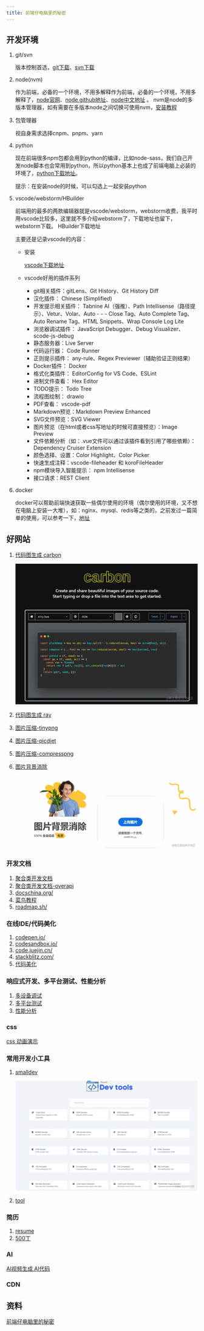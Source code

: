 ```yaml
---
title: 前端仔电脑里的秘密
---
```

## 开发环境
1. git/svn

    版本控制首选，[git下载](https://git-scm.com/)、[svn下载](https://tortoisesvn.net/)
2. node(nvm)

    作为前端，必备的一个环境，不用多解释作为前端，必备的一个环境，不用多解释了，[node官网](https://nodejs.org/en/)、[node github地址](https://github.com/nodejs/node)、[node中文地址](http://nodejs.p2hp.com/) 。 nvm是node的多版本管理器，如有需要在多版本node之间切换可使用nvm，[安装教程](https://juejin.cn/post/7002016966189776909#heading-5)
3. 包管理器

    视自身需求选择cnpm、pnpm、yarn

4. python

    现在前端很多npm包都会用到python的编译，比如node-sass，我们自己开发node脚本也会常用到python，所以python基本上也成了前端电脑上必装的环境了，[python下载地址](https://www.python.org/)。

    提示：在安装node的时候，可以勾选上一起安装python
5. vscode/webstorm/HBuilder

    前端用的最多的两款编辑器就是vscode/webstorm，webstorm收费，我平时用vscode比较多，这里就不多介绍webstorm了，下载地址也留下，webstorm下载。 HBuilder下载地址

    主要还是记录vscode的内容：
    - 安装

        [vscode下载地址](https://code.visualstudio.com/)

    - vscode好用的插件系列

        - git相关插件：gitLens、Git History、Git History Diff
        - 汉化插件： Chinese (Simplified)
        - 开发提示相关插件： Tabnine AI（强推）、Path Intellisense（路径提示）、Vetur、Volar、Auto - - - Close Tag、Auto Complete Tag、Auto Rename Tag、HTML Snippets、Wrap Console Log Lite
        - 浏览器调试插件： JavaScript Debugger、Debug Visualizer、scode-js-debug
        - 静态服务器：Live Server
        - 代码运行器： Code Runner
        - 正则提示插件： any-rule、Regex Previewer（辅助验证正则结果）
        - Docker插件： Docker
        - 格式化类插件： EditorConfig for VS Code、ESLint
        - 进制文件查看： Hex Editor
        - TODO提示： Todo Tree
        - 流程图绘制： drawio
        - PDF查看： vscode-pdf
        - Markdown预览：Markdown Preview Enhanced
        - SVG文件预览：SVG Viewer
        - 图片预览（在html或者css写地址的时候可直接预览）：Image Preview
        - 文件依赖分析（如：.vue文件可以通过该插件看到引用了哪些依赖）：Dependency Cruiser Extension
        - 颜色选择、设置：Color Highlight、Color Picker
        - 快速生成注释：vscode-fileheader 和 koroFileHeader 
        - npm模块导入智能提示： npm Intellisense
        - 接口请求：REST Client
6. docker

    docker可以帮助前端快速获取一些偶尔使用的环境（偶尔使用的环境，又不想在电脑上安装一大堆），如：nginx、mysql、redis等之类的，之前发过一篇简单的使用，可以参考一下，[地址](https://juejin.cn/post/7000652858353778695)

## 好网站
1. [代码图生成 carbon](https://carbon.now.sh/)

    ![代码图生成](./images/b9d9f08dd8ac44a59de2697dc1237b27_tplv-k3u1fbpfcp-zoom-in-crop-mark_4536_0_0_0.jpg)
2. [代码图生成 ray](https://ray.so/)
3. [图片压缩-tinypng](https://tinypng.com/)
4. [图片压缩-picdiet](https://picdiet.eula.club/)
5. [图片压缩-compresspng](https://compresspng.com/zh/)
6. [图片背景消除](https://www.remove.bg/zh)

    ![图片背景消除](./images/3d842d25f1854c8eb7f84d1ae549985c_tplv-k3u1fbpfcp-zoom-in-crop-mark_4536_0_0_0.gif)

### 开发文档
1. [聚合类开发文档](https://devdocs.io/)
2. [聚合类开发文档-overapi](https://overapi.com/)
3. [docschina.org/](https://docschina.org/)
4. [菜鸟教程](https://www.runoob.com/)
5. [roadmap.sh/](https://roadmap.sh/)

### 在线IDE/代码美化
1. [codepen.io/](https://codepen.io/)
2. [codesandbox.io/](https://codesandbox.io/)
3. [code.juejin.cn/](https://code.juejin.cn/)
4. [stackblitz.com/](https://stackblitz.com/)
5. [代码美化](https://codebeautify.org/)

### 响应式开发、多平台测试、性能分析
1. [多设备调试](多设备调试)
2. [多平台测试](https://www.lambdatest.com/)
3. [性能分析](https://pagespeed.web.dev/)

### css
[css 动画演示](https://www.webhek.com/post/css3-animation-sniplet-collection/#/)

### 常用开发小工具
1. [smalldev](https://smalldev.tools/)

    ![预览preview](./images/536f28ed42cf452d821e0d98fc134875_tplv-k3u1fbpfcp-zoom-in-crop-mark_4536_0_0_0.png)
2. [tool](https://tool.lu/)

### 简历
1. [resume](https://resume.io/)
2. [500丁](https://www.500d.me/)

### AI
[AI视频生成 AI代码](https://www.tabnine.com/)

### CDN




## 资料
[前端仔电脑里的秘密](https://juejin.cn/post/7187272143657730108#heading-11)
